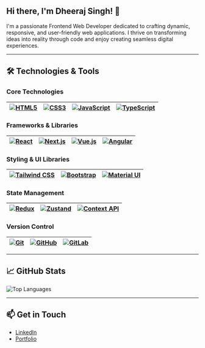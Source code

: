 <h2> Hi there, I'm Dheeraj Singh! 👋 </h2>
<p> I'm a passionate Frontend Web Developer dedicated to crafting dynamic, responsive, and user-friendly web applications. I thrive on transforming ideas into reality through code and enjoy creating seamless digital experiences.</p>
<hr/>

<h2 class="heading-element" dir="auto">🛠️ Technologies &amp; Tools</h2>
<div> 
<h3 class="heading-element" dir="auto">Core Technologies</h3>
  <table>
<thead>
<tr>
<th><a target="_blank" rel="noopener noreferrer nofollow" href="https://camo.githubusercontent.com/90dcf0669edb46e9a63bd6a1c2460817040f3bd0ede67b297a94fc9a00b295ba/68747470733a2f2f696d672e736869656c64732e696f2f62616467652f2d48544d4c352d4533344632363f7374796c653d666c6174266c6f676f3d68746d6c35266c6f676f436f6c6f723d7768697465"><img src="https://camo.githubusercontent.com/90dcf0669edb46e9a63bd6a1c2460817040f3bd0ede67b297a94fc9a00b295ba/68747470733a2f2f696d672e736869656c64732e696f2f62616467652f2d48544d4c352d4533344632363f7374796c653d666c6174266c6f676f3d68746d6c35266c6f676f436f6c6f723d7768697465" alt="HTML5" data-canonical-src="https://img.shields.io/badge/-HTML5-E34F26?style=flat&amp;logo=html5&amp;logoColor=white" style="max-width: 100%;"></a></th>
<th><a target="_blank" rel="noopener noreferrer nofollow" href="https://camo.githubusercontent.com/4081bdd86277757c837b9f3053f58b2f88721f041f95c4568a1f8c0b7c8cd5e5/68747470733a2f2f696d672e736869656c64732e696f2f62616467652f2d435353332d3135373242363f7374796c653d666c6174266c6f676f3d63737333266c6f676f436f6c6f723d7768697465"><img src="https://camo.githubusercontent.com/4081bdd86277757c837b9f3053f58b2f88721f041f95c4568a1f8c0b7c8cd5e5/68747470733a2f2f696d672e736869656c64732e696f2f62616467652f2d435353332d3135373242363f7374796c653d666c6174266c6f676f3d63737333266c6f676f436f6c6f723d7768697465" alt="CSS3" data-canonical-src="https://img.shields.io/badge/-CSS3-1572B6?style=flat&amp;logo=css3&amp;logoColor=white" style="max-width: 100%;"></a></th>
<th><a target="_blank" rel="noopener noreferrer nofollow" href="https://camo.githubusercontent.com/63988a2627145515b51a5b034dc3155b819688f4685003955078bad9c54f7595/68747470733a2f2f696d672e736869656c64732e696f2f62616467652f2d4a6176615363726970742d4637444631453f7374796c653d666c6174266c6f676f3d6a617661736372697074266c6f676f436f6c6f723d626c61636b"><img src="https://camo.githubusercontent.com/63988a2627145515b51a5b034dc3155b819688f4685003955078bad9c54f7595/68747470733a2f2f696d672e736869656c64732e696f2f62616467652f2d4a6176615363726970742d4637444631453f7374796c653d666c6174266c6f676f3d6a617661736372697074266c6f676f436f6c6f723d626c61636b" alt="JavaScript" data-canonical-src="https://img.shields.io/badge/-JavaScript-F7DF1E?style=flat&amp;logo=javascript&amp;logoColor=black" style="max-width: 100%;"></a></th>
<th><a target="_blank" rel="noopener noreferrer nofollow" href="https://camo.githubusercontent.com/2c14d9a09ff3be2968591d5d6539033308b041888d8088bb4dde1da2d781a4f5/68747470733a2f2f696d672e736869656c64732e696f2f62616467652f2d547970655363726970742d3331373843363f7374796c653d666c6174266c6f676f3d74797065736372697074266c6f676f436f6c6f723d7768697465"><img src="https://camo.githubusercontent.com/2c14d9a09ff3be2968591d5d6539033308b041888d8088bb4dde1da2d781a4f5/68747470733a2f2f696d672e736869656c64732e696f2f62616467652f2d547970655363726970742d3331373843363f7374796c653d666c6174266c6f676f3d74797065736372697074266c6f676f436f6c6f723d7768697465" alt="TypeScript" data-canonical-src="https://img.shields.io/badge/-TypeScript-3178C6?style=flat&amp;logo=typescript&amp;logoColor=white" style="max-width: 100%;"></a></th>
</tr>
</thead>
</table>

  <h3 class="heading-element" dir="auto">Frameworks &amp; Libraries</h3>

  <table>
<thead>
<tr>
<th><a target="_blank" rel="noopener noreferrer nofollow" href="https://camo.githubusercontent.com/aca2af8e0383bd92f54da20c400245d4b6275dbf3e38a8c2ce4fae6e2c73093a/68747470733a2f2f696d672e736869656c64732e696f2f62616467652f2d52656163742d3631444146423f7374796c653d666c6174266c6f676f3d7265616374266c6f676f436f6c6f723d626c61636b"><img src="https://camo.githubusercontent.com/aca2af8e0383bd92f54da20c400245d4b6275dbf3e38a8c2ce4fae6e2c73093a/68747470733a2f2f696d672e736869656c64732e696f2f62616467652f2d52656163742d3631444146423f7374796c653d666c6174266c6f676f3d7265616374266c6f676f436f6c6f723d626c61636b" alt="React" data-canonical-src="https://img.shields.io/badge/-React-61DAFB?style=flat&amp;logo=react&amp;logoColor=black" style="max-width: 100%;"></a></th>
<th><a target="_blank" rel="noopener noreferrer nofollow" href="https://camo.githubusercontent.com/6c66acaf1e6a644e535bae697c9f55eb3fdb1ac5f754b7ddd044524f3b431528/68747470733a2f2f696d672e736869656c64732e696f2f62616467652f2d4e6578742e6a732d3030303030303f7374796c653d666c6174266c6f676f3d6e657874646f746a73266c6f676f436f6c6f723d7768697465"><img src="https://camo.githubusercontent.com/6c66acaf1e6a644e535bae697c9f55eb3fdb1ac5f754b7ddd044524f3b431528/68747470733a2f2f696d672e736869656c64732e696f2f62616467652f2d4e6578742e6a732d3030303030303f7374796c653d666c6174266c6f676f3d6e657874646f746a73266c6f676f436f6c6f723d7768697465" alt="Next.js" data-canonical-src="https://img.shields.io/badge/-Next.js-000000?style=flat&amp;logo=nextdotjs&amp;logoColor=white" style="max-width: 100%;"></a></th>
<th><a target="_blank" rel="noopener noreferrer nofollow" href="https://camo.githubusercontent.com/401624de0c659e54ecc9a85376e9af539d4ca78273b014561a327a0f85393154/68747470733a2f2f696d672e736869656c64732e696f2f62616467652f2d5675652e6a732d3446433038443f7374796c653d666c6174266c6f676f3d7675652e6a73266c6f676f436f6c6f723d7768697465"><img src="https://camo.githubusercontent.com/401624de0c659e54ecc9a85376e9af539d4ca78273b014561a327a0f85393154/68747470733a2f2f696d672e736869656c64732e696f2f62616467652f2d5675652e6a732d3446433038443f7374796c653d666c6174266c6f676f3d7675652e6a73266c6f676f436f6c6f723d7768697465" alt="Vue.js" data-canonical-src="https://img.shields.io/badge/-Vue.js-4FC08D?style=flat&amp;logo=vue.js&amp;logoColor=white" style="max-width: 100%;"></a></th>
<th><a target="_blank" rel="noopener noreferrer nofollow" href="https://camo.githubusercontent.com/a56d859bb97462d3f46ce1d6a0be9acaf89a2e9a135462b6c673a3deccc40f07/68747470733a2f2f696d672e736869656c64732e696f2f62616467652f2d416e67756c61722d4444303033313f7374796c653d666c6174266c6f676f3d616e67756c6172266c6f676f436f6c6f723d7768697465"><img src="https://camo.githubusercontent.com/a56d859bb97462d3f46ce1d6a0be9acaf89a2e9a135462b6c673a3deccc40f07/68747470733a2f2f696d672e736869656c64732e696f2f62616467652f2d416e67756c61722d4444303033313f7374796c653d666c6174266c6f676f3d616e67756c6172266c6f676f436f6c6f723d7768697465" alt="Angular" data-canonical-src="https://img.shields.io/badge/-Angular-DD0031?style=flat&amp;logo=angular&amp;logoColor=white" style="max-width: 100%;"></a></th>
</tr>
</thead>
</table>
<h3 class="heading-element" dir="auto">Styling &amp; UI Libraries</h3>

<table>
<thead>
<tr>
<th><a target="_blank" rel="noopener noreferrer nofollow" href="https://camo.githubusercontent.com/58cd0f0f7e745ac74fa418f7a8771e7e99654ba0e005f8d5cf3f110037c68546/68747470733a2f2f696d672e736869656c64732e696f2f62616467652f2d5461696c77696e642532304353532d3338423241433f7374796c653d666c6174266c6f676f3d7461696c77696e642d637373266c6f676f436f6c6f723d7768697465"><img src="https://camo.githubusercontent.com/58cd0f0f7e745ac74fa418f7a8771e7e99654ba0e005f8d5cf3f110037c68546/68747470733a2f2f696d672e736869656c64732e696f2f62616467652f2d5461696c77696e642532304353532d3338423241433f7374796c653d666c6174266c6f676f3d7461696c77696e642d637373266c6f676f436f6c6f723d7768697465" alt="Tailwind CSS" data-canonical-src="https://img.shields.io/badge/-Tailwind%20CSS-38B2AC?style=flat&amp;logo=tailwind-css&amp;logoColor=white" style="max-width: 100%;"></a></th>
<th><a target="_blank" rel="noopener noreferrer nofollow" href="https://camo.githubusercontent.com/30b39c863e4b2459366b486fb34ce199ea1914636628a552c9294d7ef0ece475/68747470733a2f2f696d672e736869656c64732e696f2f62616467652f2d426f6f7473747261702d3739353242333f7374796c653d666c6174266c6f676f3d626f6f747374726170266c6f676f436f6c6f723d7768697465"><img src="https://camo.githubusercontent.com/30b39c863e4b2459366b486fb34ce199ea1914636628a552c9294d7ef0ece475/68747470733a2f2f696d672e736869656c64732e696f2f62616467652f2d426f6f7473747261702d3739353242333f7374796c653d666c6174266c6f676f3d626f6f747374726170266c6f676f436f6c6f723d7768697465" alt="Bootstrap" data-canonical-src="https://img.shields.io/badge/-Bootstrap-7952B3?style=flat&amp;logo=bootstrap&amp;logoColor=white" style="max-width: 100%;"></a></th>
<th><a target="_blank" rel="noopener noreferrer nofollow" href="https://camo.githubusercontent.com/7c0259e15477e49afb9892bac24e38e898bc942285b54478e2d93c08ba652003/68747470733a2f2f696d672e736869656c64732e696f2f62616467652f2d4d6174657269616c25323055492d3030383143423f7374796c653d666c6174266c6f676f3d6d6174657269616c2d7569266c6f676f436f6c6f723d7768697465"><img src="https://camo.githubusercontent.com/7c0259e15477e49afb9892bac24e38e898bc942285b54478e2d93c08ba652003/68747470733a2f2f696d672e736869656c64732e696f2f62616467652f2d4d6174657269616c25323055492d3030383143423f7374796c653d666c6174266c6f676f3d6d6174657269616c2d7569266c6f676f436f6c6f723d7768697465" alt="Material UI" data-canonical-src="https://img.shields.io/badge/-Material%20UI-0081CB?style=flat&amp;logo=material-ui&amp;logoColor=white" style="max-width: 100%;"></a></th>
</tr>
</thead>
</table>

<h3 class="heading-element" dir="auto">State Management</h3>
<table>
<thead>
<tr>
<th><a target="_blank" rel="noopener noreferrer nofollow" href="https://camo.githubusercontent.com/2028c9cfa728e2411ff5beab700d7e198587a6af9a45324b580678795a1de7e2/68747470733a2f2f696d672e736869656c64732e696f2f62616467652f2d52656475782d3736344142433f7374796c653d666c6174266c6f676f3d7265647578266c6f676f436f6c6f723d7768697465"><img src="https://camo.githubusercontent.com/2028c9cfa728e2411ff5beab700d7e198587a6af9a45324b580678795a1de7e2/68747470733a2f2f696d672e736869656c64732e696f2f62616467652f2d52656475782d3736344142433f7374796c653d666c6174266c6f676f3d7265647578266c6f676f436f6c6f723d7768697465" alt="Redux" data-canonical-src="https://img.shields.io/badge/-Redux-764ABC?style=flat&amp;logo=redux&amp;logoColor=white" style="max-width: 100%;"></a></th>
<th><a target="_blank" rel="noopener noreferrer nofollow" href="https://camo.githubusercontent.com/7cf9735db1561f6e6194152d67f24183e1564bf218350d473ac306808dfa704b/68747470733a2f2f696d672e736869656c64732e696f2f62616467652f2d5a757374616e642d3030303030303f7374796c653d666c6174266c6f676f3d7a757374616e64266c6f676f436f6c6f723d7768697465"><img src="https://camo.githubusercontent.com/7cf9735db1561f6e6194152d67f24183e1564bf218350d473ac306808dfa704b/68747470733a2f2f696d672e736869656c64732e696f2f62616467652f2d5a757374616e642d3030303030303f7374796c653d666c6174266c6f676f3d7a757374616e64266c6f676f436f6c6f723d7768697465" alt="Zustand" data-canonical-src="https://img.shields.io/badge/-Zustand-000000?style=flat&amp;logo=zustand&amp;logoColor=white" style="max-width: 100%;"></a></th>
<th><a target="_blank" rel="noopener noreferrer nofollow" href="https://camo.githubusercontent.com/a7e03ea3cdec59be2062c952dcad4592b03b4af73ae9643f8d60f1b786da8ae2/68747470733a2f2f696d672e736869656c64732e696f2f62616467652f2d436f6e746578742532304150492d3631444146423f7374796c653d666c6174266c6f676f3d7265616374266c6f676f436f6c6f723d626c61636b"><img src="https://camo.githubusercontent.com/a7e03ea3cdec59be2062c952dcad4592b03b4af73ae9643f8d60f1b786da8ae2/68747470733a2f2f696d672e736869656c64732e696f2f62616467652f2d436f6e746578742532304150492d3631444146423f7374796c653d666c6174266c6f676f3d7265616374266c6f676f436f6c6f723d626c61636b" alt="Context API" data-canonical-src="https://img.shields.io/badge/-Context%20API-61DAFB?style=flat&amp;logo=react&amp;logoColor=black" style="max-width: 100%;"></a></th>
</tr>
</thead>
</table>

<h3 class="heading-element" dir="auto">Version Control</h3>
<table>
<thead>
<tr>
<th><a target="_blank" rel="noopener noreferrer nofollow" href="https://camo.githubusercontent.com/9b6d0a9ba088c4e735d5dda96c38c9be4553fe80ce3c408fec29de5a3e0222b3/68747470733a2f2f696d672e736869656c64732e696f2f62616467652f2d4769742d4630353033323f7374796c653d666c6174266c6f676f3d676974266c6f676f436f6c6f723d7768697465"><img src="https://camo.githubusercontent.com/9b6d0a9ba088c4e735d5dda96c38c9be4553fe80ce3c408fec29de5a3e0222b3/68747470733a2f2f696d672e736869656c64732e696f2f62616467652f2d4769742d4630353033323f7374796c653d666c6174266c6f676f3d676974266c6f676f436f6c6f723d7768697465" alt="Git" data-canonical-src="https://img.shields.io/badge/-Git-F05032?style=flat&amp;logo=git&amp;logoColor=white" style="max-width: 100%;"></a></th>
<th><a target="_blank" rel="noopener noreferrer nofollow" href="https://camo.githubusercontent.com/b0af661b7ac10be5a70afb9f06197ea92d512f0d76966ae9d855c19139b5702b/68747470733a2f2f696d672e736869656c64732e696f2f62616467652f2d4769744875622d3138313731373f7374796c653d666c6174266c6f676f3d676974687562266c6f676f436f6c6f723d7768697465"><img src="https://camo.githubusercontent.com/b0af661b7ac10be5a70afb9f06197ea92d512f0d76966ae9d855c19139b5702b/68747470733a2f2f696d672e736869656c64732e696f2f62616467652f2d4769744875622d3138313731373f7374796c653d666c6174266c6f676f3d676974687562266c6f676f436f6c6f723d7768697465" alt="GitHub" data-canonical-src="https://img.shields.io/badge/-GitHub-181717?style=flat&amp;logo=github&amp;logoColor=white" style="max-width: 100%;"></a></th>
<th><a target="_blank" rel="noopener noreferrer nofollow" href="https://camo.githubusercontent.com/872f285d713916a324852e3670fb347fc37448720e7d0635ec833ce6d3be893b/68747470733a2f2f696d672e736869656c64732e696f2f62616467652f2d4769744c61622d4643364432363f7374796c653d666c6174266c6f676f3d6769746c6162266c6f676f436f6c6f723d7768697465"><img src="https://camo.githubusercontent.com/872f285d713916a324852e3670fb347fc37448720e7d0635ec833ce6d3be893b/68747470733a2f2f696d672e736869656c64732e696f2f62616467652f2d4769744c61622d4643364432363f7374796c653d666c6174266c6f676f3d6769746c6162266c6f676f436f6c6f723d7768697465" alt="GitLab" data-canonical-src="https://img.shields.io/badge/-GitLab-FC6D26?style=flat&amp;logo=gitlab&amp;logoColor=white" style="max-width: 100%;"></a></th>
</tr>
</thead>
</table>
</div>

<hr/>
<div>
  <h2> 📈 GitHub Stats</h2>
<img src="https://camo.githubusercontent.com/490cee272770c4b335a22f14699aba554dedc48e6044594424c9ba738cb4af59/68747470733a2f2f6769746875622d726561646d652d73746174732e76657263656c2e6170702f6170692f746f702d6c616e67732f3f757365726e616d653d616268692d32313037266c61796f75743d636f6d70616374267468656d653d7261646963616c" alt="Top Languages" data-canonical-src="https://github-readme-stats.vercel.app/api/top-langs/?username=abhi-2107&amp;layout=compact&amp;theme=radical" style="max-width: 100%;">
</div>

<hr>
<h2> 📫 Get in Touch</h2>
<div> 
<ul dir="auto">
<li><a href="www.linkedin.com/in/dheeraj-singh-52689420b" rel="nofollow">LinkedIn</a></li>
<li><a href="https://dheerajsinghbisht.info" rel="nofollow">Portfolio</a></li>
</ul>
</div>

<!--
**dheeraj98876/dheeraj98876** is a ✨ _special_ ✨ repository because its `README.md` (this file) appears on your GitHub profile.

Here are some ideas to get you started:

- 🔭 I’m currently working on ...
- 🌱 I’m currently learning ...
- 👯 I’m looking to collaborate on ...
- 🤔 I’m looking for help with ...
- 💬 Ask me about ...
- 📫 How to reach me: ...
- 😄 Pronouns: ...
- ⚡ Fun fact: ...
-->
